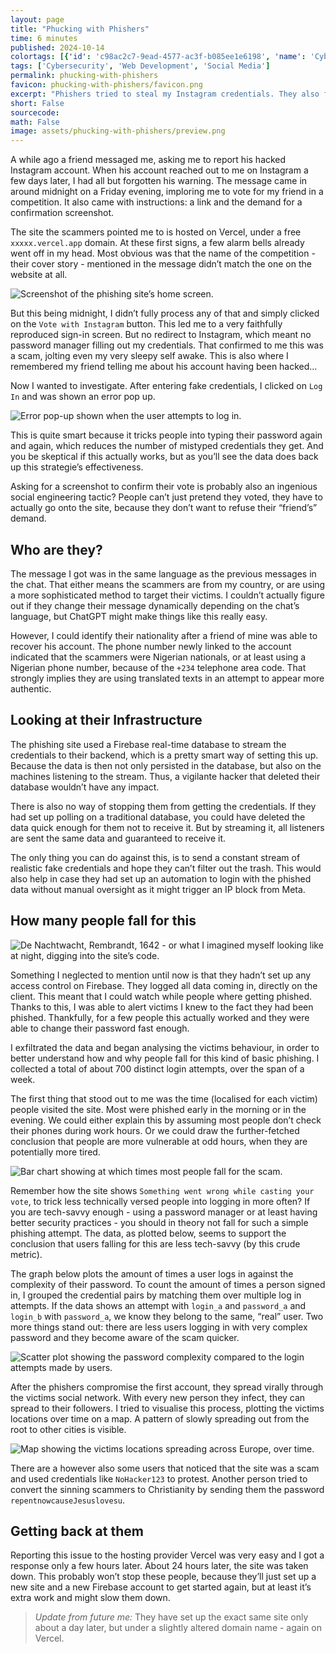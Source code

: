 ```yaml
---
layout: page
title: "Phucking with Phishers"
time: 6 minutes
published: 2024-10-14
colortags: [{'id': 'c98ac2c7-9ead-4577-ac3f-b085ee1e6198', 'name': 'Cybersecurity', 'color': 'default'}, {'id': 'b4957fab-6b30-4589-a430-e71f10a30aeb', 'name': 'Web Development', 'color': 'purple'}, {'id': 'f9de467b-3c23-48c4-afcb-423824da1b9d', 'name': 'Social Media', 'color': 'red'}]
tags: ['Cybersecurity', 'Web Development', 'Social Media']
permalink: phucking-with-phishers
favicon: phucking-with-phishers/favicon.png
excerpt: "Phishers tried to steal my Instagram credentials. They also forget to properly secure their database…"
short: False
sourcecode: 
math: False
image: assets/phucking-with-phishers/preview.png
---
```


A while ago a friend messaged me, asking me to report his hacked Instagram account. When his account reached out to me on Instagram a few days later, I had all but forgotten his warning. The message came in around midnight on a Friday evening, imploring me to vote for my friend in a competition. It also came with instructions: a link and the demand for a confirmation screenshot.

The site the scammers pointed me to is hosted on Vercel, under a free `xxxxx.vercel.app` domain. At these first signs, a few alarm bells already went off in my head. Most obvious was that the name of the competition - their cover story - mentioned in the message didn’t match the one on the website at all.

![Screenshot of the phishing site’s home screen.](/assets/phucking-with-phishers/15abdd44be212d064a692c7d6e4ec238.webp)

But this being midnight, I didn’t fully process any of that and simply clicked on the `Vote with Instagram` button. This led me to a very faithfully reproduced sign-in screen. But no redirect to Instagram, which meant no password manager filling out my credentials. That confirmed to me this was a scam, jolting even my very sleepy self awake. This is also where I remembered my friend telling me about his account having been hacked…

Now I wanted to investigate. After entering fake credentials, I clicked on `Log In` and was shown an error pop up. 

![Error pop-up shown when the user attempts to log in.](/assets/phucking-with-phishers/f59ff31c8cbef73b800238d038b28ab5.webp)

This is quite smart because it tricks people into typing their password again and again, which reduces the number of mistyped credentials they get. And you be skeptical if this actually works, but as you’ll see the data does back up this strategie’s effectiveness.

Asking for a screenshot to confirm their vote is probably also an ingenious social engineering tactic? People can’t just pretend they voted, they have to actually go onto the site, because they don’t want to refuse their “friend’s” demand.

## Who are they?

The message I got was in the same language as the previous messages in the chat. That either means the scammers are from my country, or are using a more sophisticated method to target their victims. I couldn’t actually figure out if they change their message dynamically depending on the chat’s language, but ChatGPT might make things like this really easy.

However, I could identify their nationality after a friend of mine was able to recover his account. The phone number newly linked to the account indicated that the scammers were Nigerian nationals, or at least using a Nigerian phone number, because of the `+234` telephone area code. That strongly implies they are using translated texts in an attempt to appear more authentic.

## Looking at their Infrastructure

The phishing site used a Firebase real-time database to stream the credentials to their backend, which is a pretty smart way of setting this up. Because the data is then not only persisted in the database, but also on the machines listening to the stream. Thus, a vigilante hacker that deleted their database wouldn’t have any impact.

There is also no way of stopping them from getting the credentials. If they had set up polling on a traditional database, you could have deleted the data quick enough for them not to receive it. But by streaming it, all listeners are sent the same data and guaranteed to receive it.

The only thing you can do against this, is to send a constant stream of realistic fake credentials and hope they can’t filter out the trash. This would also help in case they had set up an automation to login with the phished data without manual oversight as it might trigger an IP block from Meta.

## How many people fall for this

![De Nachtwacht, Rembrandt, 1642 - or what I imagined myself looking like at night, digging into the site’s code.](/assets/phucking-with-phishers/2e758a46e016aa853da6c1a9b55bc7ab.webp)

Something I neglected to mention until now is that they hadn’t set up any access control on Firebase. They logged all data coming in, directly on the client. This meant that I could watch while people where getting phished. Thanks to this, I was able to alert victims I knew to the fact they had been phished. Thankfully, for a few people this actually worked and they were able to change their password fast enough.

I exfiltrated the data and began analysing the victims behaviour, in order to better understand how and why people fall for this kind of basic phishing. I collected a total of about 700 distinct login attempts, over the span of a week.

The first thing that stood out to me was the time (localised for each victim) people visited the site. Most were phished early in the morning or in the evening. We could either explain this by assuming most people don’t check their phones during work hours. Or we could draw the further-fetched conclusion that people are more vulnerable at odd hours, when they are potentially more tired.

![Bar chart showing at which times most people fall for the scam.](/assets/phucking-with-phishers/3ac98a5f7a8bc1beb63a33c7f52664b3.webp)

Remember how the site shows `Something went wrong while casting your vote`, to trick less technically versed people into logging in more often? If you are tech-savvy enough - using a password manager or at least having better security practices - you should in theory not fall for such a simple phishing attempt. The data, as plotted below, seems to support the conclusion that users falling for this are less tech-savvy (by this crude metric).

The graph below plots the amount of times a user logs in against the complexity of their password. To count the amount of times a person signed in, I grouped the credential pairs by matching them over multiple log in attempts. If the data shows an attempt with `login_a` and `password_a` and  `login_b` with `password_a`, we know they belong to the same, “real” user. Two more things stand out: there are less users logging in with very complex password and they become aware of the scam quicker.

![Scatter plot showing the password complexity compared to the login attempts made by users.](/assets/phucking-with-phishers/f6672319ffd49a3fca195926377c310d.webp)

After the phishers compromise the first account, they spread virally through the victims social network. With every new person they infect, they can spread to their followers. I tried to visualise this process, plotting the victims locations over time on a map. A pattern of slowly spreading out from the root to other cities is visible.

![Map showing the victims locations spreading across Europe, over time.](/assets/phucking-with-phishers/19e6e3e08df2c1bf01c228b089eaf28a.gif)

There are a however also some users that noticed that the site was a scam and used credentials like `NoHacker123` to protest. Another person tried to convert the sinning scammers to Christianity by sending them the password `repentnowcauseJesuslovesu`.

## Getting back at them

Reporting this issue to the hosting provider Vercel was very easy and I got a response only a few hours later. About 24 hours later, the site was taken down. This probably won’t stop these people, because they’ll just set up a new site and a new Firebase account to get started again, but at least it’s extra work and might slow them down.

> *Update from future me:* They have set up the exact same site only about a day later, but under a slightly altered domain name - again on Vercel.

